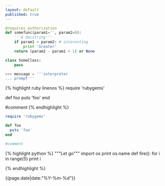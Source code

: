 ```yaml
---
layout: default
published: true
---
```


```python
@requires_authorization
def somefunc(param1='', param2=0):
    '''A docstring'''
    if param1 > param2: # interesting
        print 'Greater'
    return (param2 - param1 + 1) or None

class SomeClass:
    pass

>>> message = '''interpreter
... prompt'''
```



{% highlight ruby linenos %}
require 'rubygems'

def foo
  puts 'foo'
end

#comment
{% endhighlight %}


```ruby
require 'rubygems'

def foo
  puts 'foo'
end

#comment
```



{% highlight python %}
"""Let go"""
import os
print os.name
def fire():
	for i in range(5)
		print i
	
{% endhighlight %}

{{page.date|date:"%Y-%m-%d"}}